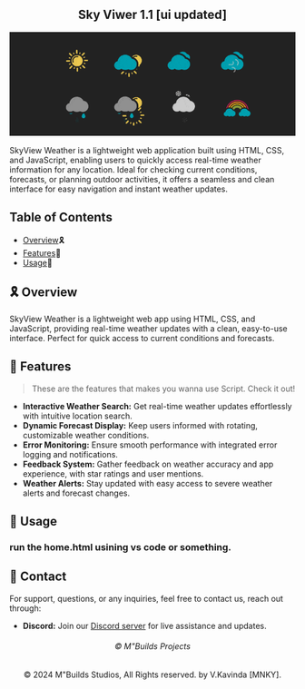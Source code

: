 
<h2 align="center">
    Sky Viwer 1.1 [ui updated]
</h2>

<p align="center">
    <img src="/images/thumb.gif" alt="Sky_Viewr" />
</p>

SkyView Weather is a lightweight web application built using HTML, CSS, and JavaScript, enabling users to quickly access real-time weather information for any location. Ideal for checking current conditions, forecasts, or planning outdoor activities, it offers a seamless and clean interface for easy navigation and instant weather updates.

## Table of Contents

- [Overview](#overview)🎗️
- [Features](#features)🚀
- [Usage](#usage)📖

## 🎗️ Overview

SkyView Weather is a lightweight web app using HTML, CSS, and JavaScript, providing real-time weather updates with a clean, easy-to-use interface. Perfect for quick access to current conditions and forecasts.

## 🚀 Features

> These are the features that makes you wanna use Script. Check it out!

- **Interactive Weather Search:** Get real-time weather updates effortlessly with intuitive location search.
- **Dynamic Forecast Display:** Keep users informed with rotating, customizable weather conditions.
- **Error Monitoring:** Ensure smooth performance with integrated error logging and notifications.
- **Feedback System:** Gather feedback on weather accuracy and app experience, with star ratings and user                             mentions.
- **Weather Alerts:** Stay updated with easy access to severe weather alerts and forecast changes.

## 📖 Usage

### run the home.html usining vs code or something.

## 📧 Contact

For support, questions, or any inquiries, feel free to contact us, reach out through:

- **Discord:** Join our [Discord server](https://discord.gg/RHDFK6Cu) for live assistance and updates.


<h6 align="center">©️ M"Builds Projects</h6>

<p align="center">© 2024 M"Builds Studios, All Rights reserved. by V.Kavinda [MNKY].</p>
